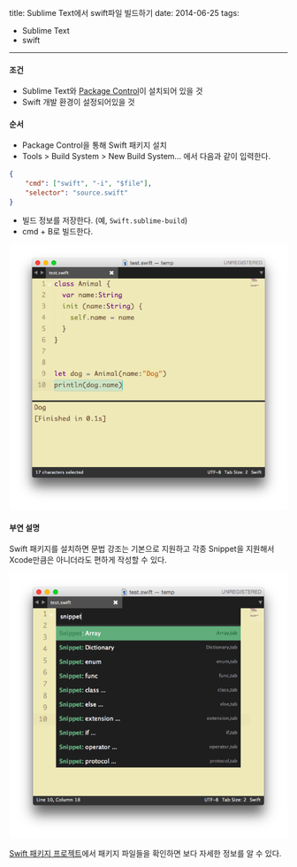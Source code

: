 title: Sublime Text에서 swift파일 빌드하기 
date: 2014-06-25
tags:
- Sublime Text
- swift
---

#### 조건
- Sublime Text와 [Package Control](https://sublime.wbond.net/installation)이 설치되어 있을 것
- Swift 개발 환경이 설정되어있을 것

#### 순서
- Package Control을 통해 Swift 패키지 설치
- Tools > Build System > New Build System... 에서 다음과 같이 입력한다.

```json
{
    "cmd": ["swift", "-i", "$file"],
    "selector": "source.swift"
}
```

- 빌드 정보를 저장한다. (예, `Swift.sublime-build`)
- cmd + B로 빌드한다.

![](/images/build-swift-file-on-sublime-text/swift-sublime-build.png)

#### 부연 설명
Swift 패키지를 설치하면 문법 강조는 기본으로 지원하고 각종 Snippet을 지원해서 Xcode만큼은 아니더라도 편하게 작성할 수 있다.

![](/images/build-swift-file-on-sublime-text/swift-sublime-snippet.png)

[Swift 패키지 프로젝트](https://github.com/quiqueg/Swift-Sublime-Package)에서 패키지 파일들을 확인하면 보다 자세한 정보를 알 수 있다.